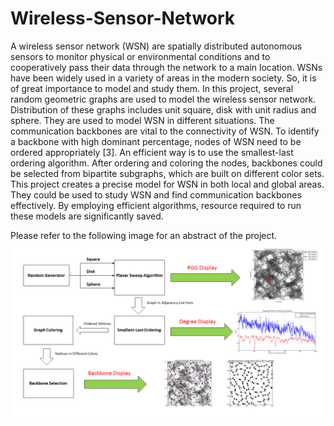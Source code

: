 # Wireless-Sensor-Network

A wireless sensor network (WSN) are spatially distributed autonomous sensors to monitor physical or environmental conditions and to cooperatively pass their data through the network to a main location. WSNs have been widely used in a variety of areas in the modern society. So, it is of great importance to model and study them.
In this project, several random geometric graphs are used to model the wireless sensor network. Distribution of these graphs includes unit square, disk with unit radius and sphere. They are used to model WSN in different situations. The communication backbones are vital to the connectivity of WSN. To identify a backbone with high dominant percentage, nodes of WSN need to be ordered appropriately [3]. An efficient way is to use the smallest-last ordering algorithm. After ordering and coloring the nodes, backbones could be selected from bipartite subgraphs, which are built on different color sets.
This project creates a precise model for WSN in both local and global areas. They could be used to study WSN and find communication backbones effectively. By employing efficient algorithms, resource required to run these models are significantly saved. 

Please refer to the following image for an abstract of the project.
![alt text](d.png)
